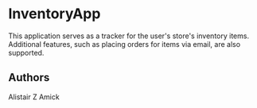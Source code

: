 # InventoryApp

This application serves as a tracker for the user's store's inventory items. Additional features, such as placing orders for items via email, are also supported. 

## Authors

Alistair Z Amick
